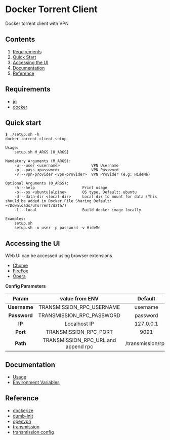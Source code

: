 # Docker Torrent Client

Docker torrent client with VPN

## Contents

1. [Requirements](#requirements)
1. [Quick Start](#quick-start)
1. [Accessing the UI](#accessing-the-ui)
1. [Documentation](#documentation)
1. [Reference](#reference)

## Requirements

* [jq](https://stedolan.github.io/jq/)
* [docker](https://www.docker.com/)

## Quick start

```
$ ./setup.sh -h
docker-torrent-client setup

Usage:
    setup.sh M_ARGS [O_ARGS]

Mandatory Arguments (M_ARGS):
    -u|--user <username>              VPN Username
    -p|--pass <password>              VPN Password
    -v|--vpn-provider <vpn-provider>  VPN Provider (e.g: HideMe)

Optional Arguments (O_ARGS):
    -h|--help                     Print usage
    -o|--os <ubuntu|alpine>       OS type, Default: ubuntu
    -d|--data-dir <local-dir>     Local dir to mount for data (This should be added in Docker File Sharing Default: ~/Downloads/uTorrent/data/)
    -l|--local                    Build docker image locally

Examples:
    setup.sh
    setup.sh -u user -p password -v HideMe
```

## Accessing the UI

Web UI can be accessed using browser extensions

* [Chome](https://chrome.google.com/webstore/detail/transmission-easy-client/cmkphjiphbjkffbcbnjiaidnjhahnned?hl=en)
* [FireFox](https://addons.mozilla.org/en-US/firefox/addon/transmission-easy-client/)
* [Opera](https://addons.opera.com/en/extensions/details/transmission-easy-client/)

**Config Parameters**

| Param        | value from ENV                      |  Default          |
|:------------:|:-----------------------------------:|:-----------------:|
| **Username** | TRANSMISSION_RPC_USERNAME           | username          |
| **Password** | TRANSMISSION_RPC_PASSWORD           | password          |
| **IP**       | Localhost IP                        | 127.0.0.1         |
| **Port**     | TRANSMISSION_RPC_PORT               | 9091              |
| **Path**     | TRANSMISSION_RPC_URL and append rpc | /transmission/rpc |

## Documentation

* [Usage](./doc/usage.md)
* [Environment Variables](./doc/env.md)

## Reference

* [dockerize](https://github.com/jwilder/dockerize)
* [dumb-init](https://github.com/Yelp/dumb-init)
* [openvpn](https://openvpn.net/community-resources/reference-manual-for-openvpn-2-4/)
* [transmission](https://github.com/transmission/transmission)
* [transmission config](https://github.com/transmission/transmission/wiki/Editing-Configuration-Files)

